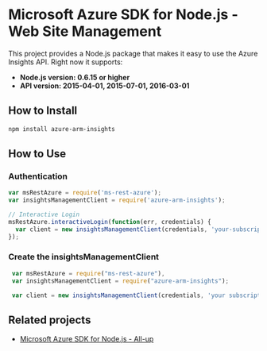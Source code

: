 # Microsoft Azure SDK for Node.js - Web Site Management

This project provides a Node.js package that makes it easy to use the Azure Insights API. Right now it supports:
- **Node.js version: 0.6.15 or higher**
- **API version: 2015-04-01, 2015-07-01, 2016-03-01**

## How to Install

```bash
npm install azure-arm-insights
```

## How to Use

### Authentication

 ```javascript
 var msRestAzure = require('ms-rest-azure');
 var insightsManagementClient = require('azure-arm-insights');
 
 // Interactive Login
 msRestAzure.interactiveLogin(function(err, credentials) {
   var client = new insightsManagementClient(credentials, 'your-subscription-id');
 });
 ```

### Create the insightsManagementClient

```javascript
 var msRestAzure = require("ms-rest-azure"),
 var insightsManagementClient = require("azure-arm-insights");

 var client = new insightsManagementClient(credentials, 'your subscription id');
```

## Related projects

- [Microsoft Azure SDK for Node.js - All-up](https://github.com/WindowsAzure/azure-sdk-for-node)
